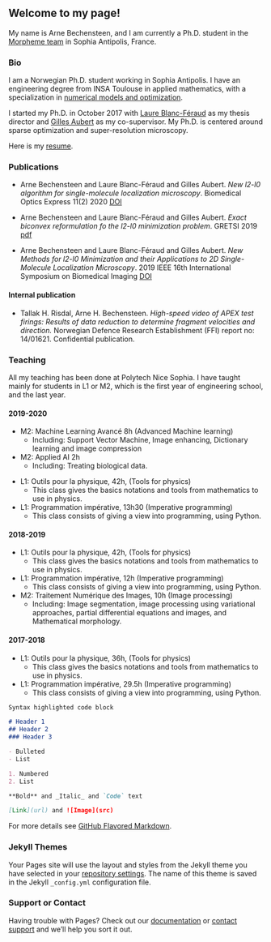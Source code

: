 ## Welcome to my page! 
My name is Arne Bechensteen, and I am currently a Ph.D. student in the [Morpheme team](https://team.inria.fr/morpheme/) in Sophia Antipolis, France. 

### Bio

I am a Norwegian Ph.D. student working in Sophia Antipolis. I have an engineering degree from INSA Toulouse in applied mathematics, with a specialization in [numerical models and optimization](https://www.math.insa-toulouse.fr/fr/index.html). 

I started my Ph.D. in October 2017 with [Laure Blanc-Féraud](https://www-sop.inria.fr/members/Laure.Blanc_Feraud/) as my thesis director and [Gilles Aubert](https://math.unice.fr/~gaubert/) as my co-supervisor. My Ph.D. is centered around sparse optimization and super-resolution microscopy. 

Here is my [resume](CVArneBechensteen.pdf). 


### Publications
* Arne Bechensteen and Laure Blanc-Féraud and Gilles Aubert. _New l2-l0 algorithm for single-molecule localization microscopy_. Biomedical Optics Express 11(2) 2020 [DOI](https://doi.org/10.1364/BOE.381666)

* Arne Bechensteen and Laure Blanc-Féraud and Gilles Aubert.  _Exact biconvex reformulation fo the l2-l0 minimization problem_.  GRETSI 2019 [pdf](https://hal.inria.fr/hal-02382369)

* Arne Bechensteen and Laure Blanc-Féraud and Gilles Aubert.  _New Methods for l2-l0 Minimization and their Applications to 2D Single-Molecule Localization Microscopy_. 2019 IEEE 16th International Symposium on Biomedical Imaging [DOI](https://doi.org/10.1109/isbi.2019.8759567)

#### Internal publication
* Tallak H. Risdal, Arne H. Bechensteen. _High-speed video of APEX test firings: Results of data reduction to determine fragment velocities and direction._ Norwegian  Defence Research Establishment (FFI) report no: 14/01621. Confidential publication.


### Teaching
All my teaching has been done at Polytech Nice Sophia. I have taught mainly for students in L1 or M2, which is the first year of engineering school, and the last year. 
#### 2019-2020
* M2: Machine Learning Avancé  8h (Advanced Machine learning) 
  * Including: Support Vector Machine, Image enhancing, Dictionary learning and image compression 
* M2: Applied AI 2h
  * Including: Treating biological data. 
- L1: Outils pour la physique, 42h, (Tools for physics) 
  * This class gives the basics notations and tools from mathematics to use in physics.
- L1: Programmation impérative, 13h30 (Imperative programming)
  * This class consists of giving a view into programming, using Python.

#### 2018-2019
- L1: Outils pour la physique, 42h, (Tools for physics) 
  * This class gives the basics notations and tools from mathematics to use in physics.
- L1: Programmation impérative, 12h (Imperative programming)
  * This class consists of giving a view into programming, using Python.
- M2:  Traitement Numérique des Images, 10h (Image processing)
  * Including: Image segmentation, image processing using variational approaches, partial differential equations and images, and Mathematical morphology. 

#### 2017-2018
- L1: Outils pour la physique, 36h, (Tools for physics) 
  * This class gives the basics notations and tools from mathematics to use in physics.
- L1: Programmation impérative, 29.5h (Imperative programming)
  * This class consists of giving a view into programming, using Python.


```markdown
Syntax highlighted code block

# Header 1
## Header 2
### Header 3

- Bulleted
- List

1. Numbered
2. List

**Bold** and _Italic_ and `Code` text

[Link](url) and ![Image](src)
```

For more details see [GitHub Flavored Markdown](https://guides.github.com/features/mastering-markdown/).

### Jekyll Themes

Your Pages site will use the layout and styles from the Jekyll theme you have selected in your [repository settings](https://github.com/abechens/abechens.github.io/settings). The name of this theme is saved in the Jekyll `_config.yml` configuration file.

### Support or Contact

Having trouble with Pages? Check out our [documentation](https://help.github.com/categories/github-pages-basics/) or [contact support](https://github.com/contact) and we’ll help you sort it out.
